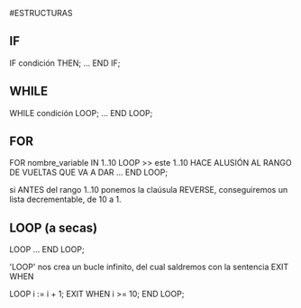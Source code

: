 #ESTRUCTURAS

## IF

IF condición THEN;
...
END IF;

## WHILE

WHILE condición LOOP;
...
END LOOP;

## FOR

FOR nombre_variable IN 1..10 LOOP >> este 1..10 HACE ALUSIÓN AL RANGO DE VUELTAS QUE VA A DAR
...
END LOOP;

si ANTES del rango 1..10 ponemos la claúsula REVERSE, conseguiremos un lista decrementable, de 10 a 1.

## LOOP (a secas)

LOOP
...
END LOOP;

'LOOP' nos crea un bucle infinito, del cual saldremos con la sentencia EXIT WHEN

LOOP
    i := i + 1;
    EXIT WHEN i >= 10;
END LOOP;